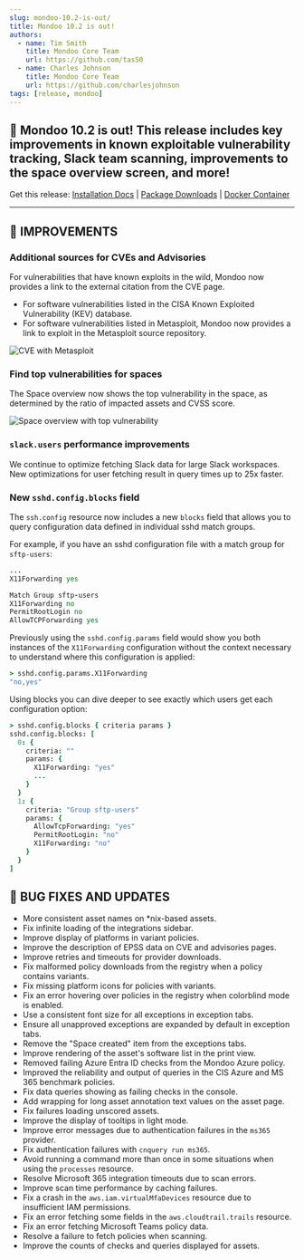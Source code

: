 ```yaml
---
slug: mondoo-10.2-is-out/
title: Mondoo 10.2 is out!
authors:
  - name: Tim Smith
    title: Mondoo Core Team
    url: https://github.com/tas50
  - name: Charles Johnson
    title: Mondoo Core Team
    url: https://github.com/charlesjohnson
tags: [release, mondoo]
---
```


## 🥳 Mondoo 10.2 is out! This release includes key improvements in known exploitable vulnerability tracking, Slack team scanning, improvements to the space overview screen, and more!

Get this release: [Installation Docs](/cnspec/) | [Package Downloads](https://releases.mondoo.com/cnspec/) | [Docker Container](https://hub.docker.com/r/mondoo/cnspec)

---

## 🧹 IMPROVEMENTS

### Additional sources for CVEs and Advisories

For vulnerabilities that have known exploits in the wild, Mondoo now provides a link to the external citation from the CVE page.

- For software vulnerabilities listed in the CISA Known Exploited Vulnerability (KEV) database.
- For software vulnerabilities listed in Metasploit, Mondoo now provides a link to exploit in the Metasploit source repository.

![CVE with Metasploit](/img/releases/2024-02-06-mondoo-10.2-is-out/cve_with_metasploit.png)

### Find top vulnerabilities for spaces

The Space overview now shows the top vulnerability in the space, as determined by the ratio of impacted assets and CVSS score.

![Space overview with top vulnerability](/img/releases/2024-02-06-mondoo-10.2-is-out/space_overview.png)

### `slack.users` performance improvements

We continue to optimize fetching Slack data for large Slack workspaces. New optimizations for user fetching result in query times up to 25x faster.

### New `sshd.config.blocks` field

The `ssh.config` resource now includes a new `blocks` field that allows you to query configuration data defined in individual sshd match groups.

For example, if you have an sshd configuration file with a match group for `sftp-users`:

```coffee
...
X11Forwarding yes

Match Group sftp-users
X11Forwarding no
PermitRootLogin no
AllowTCPForwarding yes
```

Previously using the `sshd.config.params` field would show you both instances of the `X11Forwarding` configuration without the context necessary to understand where this configuration is applied:

```coffee
> sshd.config.params.X11Forwarding
"no,yes"
```

Using blocks you can dive deeper to see exactly which users get each configuration option:

```coffee
> sshd.config.blocks { criteria params }
sshd.config.blocks: [
  0: {
    criteria: ""
    params: {
      X11Forwarding: "yes"
      ...
    }
  }
  1: {
    criteria: "Group sftp-users"
    params: {
      AllowTcpForwarding: "yes"
      PermitRootLogin: "no"
      X11Forwarding: "no"
    }
  }
]
```

## 🐛 BUG FIXES AND UPDATES

- More consistent asset names on \*nix-based assets.
- Fix infinite loading of the integrations sidebar.
- Improve display of platforms in variant policies.
- Improve the description of EPSS data on CVE and advisories pages.
- Improve retries and timeouts for provider downloads.
- Fix malformed policy downloads from the registry when a policy contains variants.
- Fix missing platform icons for policies with variants.
- Fix an error hovering over policies in the registry when colorblind mode is enabled.
- Use a consistent font size for all exceptions in exception tabs.
- Ensure all unapproved exceptions are expanded by default in exception tabs.
- Remove the "Space created" item from the exceptions tabs.
- Improve rendering of the asset's software list in the print view.
- Removed failing Azure Entra ID checks from the Mondoo Azure policy.
- Improved the reliability and output of queries in the CIS Azure and MS 365 benchmark policies.
- Fix data queries showing as failing checks in the console.
- Add wrapping for long asset annotation text values on the asset page.
- Fix failures loading unscored assets.
- Improve the display of tooltips in light mode.
- Improve error messages due to authentication failures in the `ms365` provider.
- Fix authentication failures with `cnquery run ms365`.
- Avoid running a command more than once in some situations when using the `processes` resource.
- Resolve Microsoft 365 integration timeouts due to scan errors.
- Improve scan time performance by caching failures.
- Fix a crash in the `aws.iam.virtualMfaDevices` resource due to insufficient IAM permissions.
- Fix an error fetching some fields in the `aws.cloudtrail.trails` resource.
- Fix an error fetching Microsoft Teams policy data.
- Resolve a failure to fetch policies when scanning.
- Improve the counts of checks and queries displayed for assets.
